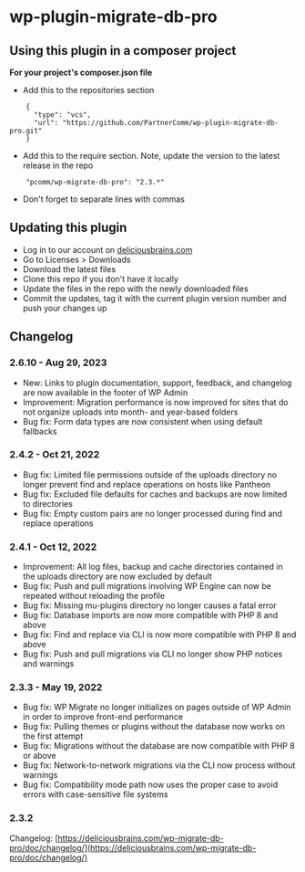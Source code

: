 # wp-plugin-migrate-db-pro

## Using this plugin in a composer project

**For your project's composer.json file**
* Add this to the repositories section
```
    {
      "type": "vcs",
      "url": "https://github.com/PartnerComm/wp-plugin-migrate-db-pro.git"
    }
```

* Add this to the require section. Note, update the version to the latest release in the repo
```
    "pcomm/wp-migrate-db-pro": "2.3.*"
```
* Don't forget to separate lines with commas

## Updating this plugin
* Log in to our account on [deliciousbrains.com](https://deliciousbrains.com/)
* Go to Licenses > Downloads
* Download the latest files
* Clone this repo if you don't have it locally
* Update the files in the repo with the newly downloaded files
* Commit the updates, tag it with the current plugin version number and push your changes up

## Changelog

### 2.6.10 - Aug 29, 2023
- New: Links to plugin documentation, support, feedback, and changelog are now available in the footer of WP Admin
- Improvement: Migration performance is now improved for sites that do not organize uploads into month- and year-based folders
- Bug fix: Form data types are now consistent when using default fallbacks
### 2.4.2 - Oct 21, 2022
- Bug fix: Limited file permissions outside of the uploads directory no longer prevent find and replace operations on hosts like Pantheon
- Bug fix: Excluded file defaults for caches and backups are now limited to directories
- Bug fix: Empty custom pairs are no longer processed during find and replace operations
### 2.4.1 - Oct 12, 2022
- Improvement: All log files, backup and cache directories contained in the uploads directory are now excluded by default
- Bug fix: Push and pull migrations involving WP Engine can now be repeated without reloading the profile
- Bug fix: Missing mu-plugins directory no longer causes a fatal error
- Bug fix: Database imports are now more compatible with PHP 8 and above
- Bug fix: Find and replace via CLI is now more compatible with PHP 8 and above
- Bug fix: Push and pull migrations via CLI no longer show PHP notices and warnings
### 2.3.3 - May 19, 2022
- Bug fix: WP Migrate no longer initializes on pages outside of WP Admin in order to improve front-end performance
- Bug fix: Pulling themes or plugins without the database now works on the first attempt
- Bug fix: Migrations without the database are now compatible with PHP 8 or above
- Bug fix: Network-to-network migrations via the CLI now process without warnings
- Bug fix: Compatibility mode path now uses the proper case to avoid errors with case-sensitive file systems
### 2.3.2
Changelog: [https://deliciousbrains.com/wp-migrate-db-pro/doc/changelog/](https://deliciousbrains.com/wp-migrate-db-pro/doc/changelog/)